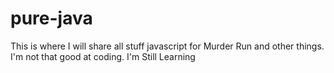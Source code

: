 # pure-java
This is where I will share all stuff javascript for Murder Run and other things.
I'm not that good at coding. I'm Still Learning
